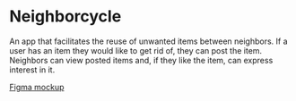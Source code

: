 # Neighborcycle

An app that facilitates the reuse of unwanted items between neighbors. If a user has an item they would like to get rid of, they can post the item. Neighbors can view posted items and, if they like the item, can express interest in it.

[Figma mockup](https://www.figma.com/proto/4ZI7mgggnlCKpWadVqxARe/Untitled?node-id=1%3A2&scaling=scale-down&page-id=0%3A1&starting-point-node-id=1%3A2)
